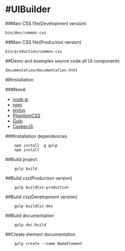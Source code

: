 #UIBuilder
=========


##Main CSS file(Development version)

```
bin/dev/common.css
```

##Main CSS file(Production version)

```
bin/production/common.css
```

##Demo and examples source code all UI components

```
documentation/documentation.html
```

##Installation

###Need:

 * [node.js](http://nodejs.org)
 * [npm](https://www.npmjs.org)
 * [stylus](http://learnboost.github.io/stylus)
 * [PhantomCSS](https://github.com/Huddle/PhantomCSS)
 * [Gulp](http://gulpjs.com)
 * [CasperJS](http://casperjs.org)

###Installation dependencies
```
    npm install -g gulp
    npm install
```

##Build project
```
    gulp build
```

##Build css(Production version)
```
    gulp buildCss-production
```
    
##Build css(Development version)
```
    gulp buildCss-dev
```

##Build documentation
```
    gulp doc-build
```

##Create element documentation
```
    gulp create --name NameElement
```
